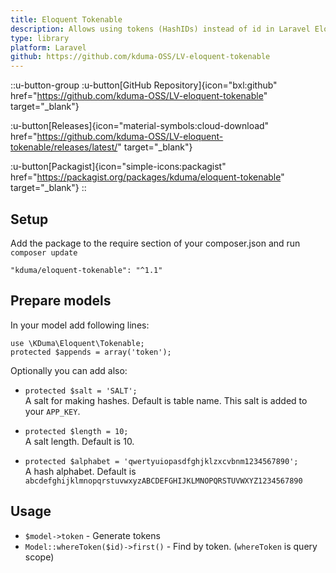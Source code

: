 ```yaml
---
title: Eloquent Tokenable
description: Allows using tokens (HashIDs) instead of id in Laravel Eloquent models.
type: library
platform: Laravel
github: https://github.com/kduma-OSS/LV-eloquent-tokenable
---
```


::u-button-group
:u-button[GitHub Repository]{icon="bxl:github" href="https://github.com/kduma-OSS/LV-eloquent-tokenable" target="_blank"}

:u-button[Releases]{icon="material-symbols:cloud-download" href="https://github.com/kduma-OSS/LV-eloquent-tokenable/releases/latest/" target="_blank"}

:u-button[Packagist]{icon="simple-icons:packagist" href="https://packagist.org/packages/kduma/eloquent-tokenable" target="_blank"}
::

## Setup
Add the package to the require section of your composer.json and run `composer update`

    "kduma/eloquent-tokenable": "^1.1"

## Prepare models
In your model add following lines:

    use \KDuma\Eloquent\Tokenable;
    protected $appends = array('token');

Optionally you can add also:

- `protected $salt = 'SALT';`  
  A salt for making hashes. Default is table name. This salt is added to your `APP_KEY`.

- `protected $length = 10;`  
  A salt length. Default is 10.

- `protected $alphabet = 'qwertyuiopasdfghjklzxcvbnm1234567890';`  
  A hash alphabet. Default is `abcdefghijklmnopqrstuvwxyzABCDEFGHIJKLMNOPQRSTUVWXYZ1234567890`

## Usage
- `$model->token` - Generate tokens
- `Model::whereToken($id)->first()` - Find by token. (`whereToken` is query scope)
